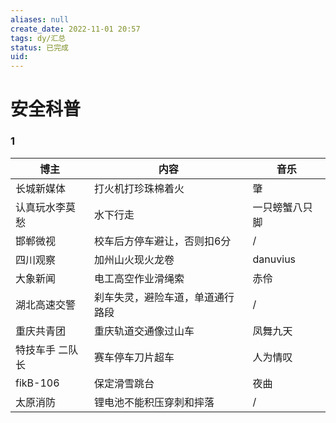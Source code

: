```yaml
---
aliases: null
create_date: 2022-11-01 20:57
tags: dy/汇总
status: 已完成 
uid: 
---
```


# 安全科普

### 1

| 博主 | 内容 | 音乐 |
| --- | --- | --- |
| 长城新媒体 | 打火机打珍珠棉着火 | 肇 |
| 认真玩水李莫愁 | 水下行走 | 一只螃蟹八只脚 |
| 邯郸微视 | 校车后方停车避让，否则扣6分 | / |
| 四川观察 | 加州山火现火龙卷 | danuvius |
| 大象新闻 | 电工高空作业滑绳索 | 赤伶 |
| 湖北高速交警 | 刹车失灵，避险车道，单道通行路段 | / |
| 重庆共青团 | 重庆轨道交通像过山车 | 凤舞九天 |
| 特技车手 二队长 | 赛车停车刀片超车 | 人为情叹 |
| fikB-106 | 保定滑雪跳台 | 夜曲 |
| 太原消防 | 锂电池不能积压穿刺和摔落 | / |
